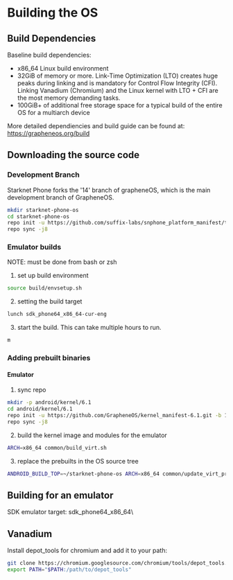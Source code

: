 # Building the OS 

## Build Dependencies

Baseline build dependencies: 

- x86_64 Linux build environment
- 32GiB of memory or more. Link-Time Optimization (LTO) creates huge peaks during linking and is 
mandatory for Control Flow Integrity (CFI). Linking Vanadium (Chromium) and the Linux kernel with 
LTO + CFI are the most memory demanding tasks.
- 100GiB+ of additional free storage space for a typical build of the entire OS for a multiarch 
device

More detailed dependiencies and build guide can be found at: https://grapheneos.org/build

## Downloading the source code


### Development Branch 
Starknet Phone forks the '14' branch of grapheneOS, which is the main development branch of 
GrapheneOS. 

```bash 
mkdir starknet-phone-os
cd starknet-phone-os
repo init -u https://github.com/suffix-labs/snphone_platform_manifest/tree/14 -b 14
repo sync -j8
```

### Emulator builds

NOTE: must be done from bash or zsh 

1. set up build environment
```bash 
source build/envsetup.sh
```

2. setting the build target 
```bash 
lunch sdk_phone64_x86_64-cur-eng
```

3. start the build. This can take multiple hours to run.
```bash
m
```

### Adding prebuilt binaries 

#### Emulator 

1. sync repo 
```bash 
mkdir -p android/kernel/6.1
cd android/kernel/6.1
repo init -u https://github.com/GrapheneOS/kernel_manifest-6.1.git -b 14
repo sync -j8
```

2. build the kernel image and modules for the emulator 
```bash 
ARCH=x86_64 common/build_virt.sh
```

3. replace the prebuilts in the OS source tree 

```bash 
ANDROID_BUILD_TOP=~/starknet-phone-os ARCH=x86_64 common/update_virt_prebuilts.sh
```




## Building for an emulator 

SDK emulator target: sdk_phone64_x86_64\

## Vanadium 

Install depot_tools for chromium and add it to your path: 

```bash 
git clone https://chromium.googlesource.com/chromium/tools/depot_tools.git
export PATH="$PATH:/path/to/depot_tools"
```



